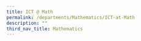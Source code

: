 ```yaml
---
title: ICT @ Math
permalink: /departments/Mathematics/ICT-at-Math
description: ""
third_nav_title: Mathematics
---
```

